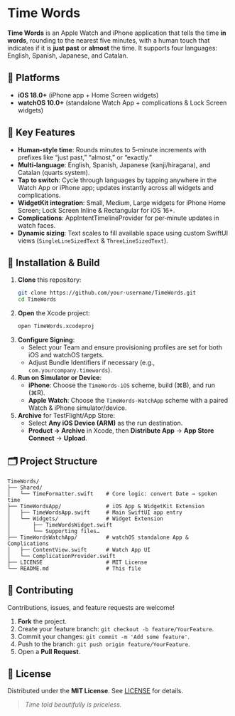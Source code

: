 # Time Words

**Time Words** is an Apple Watch and iPhone application that tells the time **in words**, rounding to the nearest five minutes, with a human touch that indicates if it is **just past** or **almost** the time. It supports four languages: English, Spanish, Japanese, and Catalan.

## 📱 Platforms

- **iOS 18.0+** (iPhone app + Home Screen widgets)
- **watchOS 10.0+** (standalone Watch App + complications & Lock Screen widgets)

## 🎯 Key Features

- **Human‑style time**: Rounds minutes to 5‑minute increments with prefixes like “just past,” “almost,” or “exactly.”
- **Multi‑language**: English, Spanish, Japanese (kanji/hiragana), and Catalan (quarts system).
- **Tap to switch**: Cycle through languages by tapping anywhere in the Watch App or iPhone app; updates instantly across all widgets and complications.
- **WidgetKit integration**: Small, Medium, Large widgets for iPhone Home Screen; Lock Screen Inline & Rectangular for iOS 16+.
- **Complications**: AppIntentTimelineProvider for per‑minute updates in watch faces.
- **Dynamic sizing**: Text scales to fill available space using custom SwiftUI views (`SingleLineSizedText` & `ThreeLineSizedText`).

## 🚀 Installation & Build

1. **Clone** this repository:
   ```bash
   git clone https://github.com/your-username/TimeWords.git
   cd TimeWords
   ```
2. **Open** the Xcode project:
   ```bash
   open TimeWords.xcodeproj
   ```
3. **Configure Signing**:
   - Select your Team and ensure provisioning profiles are set for both iOS and watchOS targets.
   - Adjust Bundle Identifiers if necessary (e.g., `com.yourcompany.timewords`).
4. **Run on Simulator or Device**:
   - **iPhone**: Choose the `TimeWords-iOS` scheme, build (⌘B), and run (⌘R).
   - **Apple Watch**: Choose the `TimeWords-WatchApp` scheme with a paired Watch & iPhone simulator/device.
5. **Archive** for TestFlight/App Store:
   - Select **Any iOS Device (ARM)** as the run destination.
   - **Product → Archive** in Xcode, then **Distribute App** → **App Store Connect** → **Upload**.

## 🗂️ Project Structure

```
TimeWords/
├── Shared/
│   └── TimeFormatter.swift    # Core logic: convert Date → spoken time
├── TimeWordsApp/              # iOS App & WidgetKit Extension
│   ├── TimeWordsApp.swift     # Main SwiftUI app entry
│   └── Widgets/               # Widget Extension
│       ├── TimeWordsWidget.swift
│       └── Supporting files…
├── TimeWordsWatchApp/         # watchOS standalone App & Complications
│   ├── ContentView.swift      # Watch App UI
│   └── ComplicationProvider.swift
├── LICENSE                    # MIT License
└── README.md                  # This file
```

## 🤝 Contributing

Contributions, issues, and feature requests are welcome!

1. **Fork** the project.
2. Create your feature branch: `git checkout -b feature/YourFeature`.
3. Commit your changes: `git commit -m 'Add some feature'`.
4. Push to the branch: `git push origin feature/YourFeature`.
5. Open a **Pull Request**.

## 📄 License

Distributed under the **MIT License**. See [LICENSE](LICENSE) for details.

> *Time told beautifully is priceless.*

